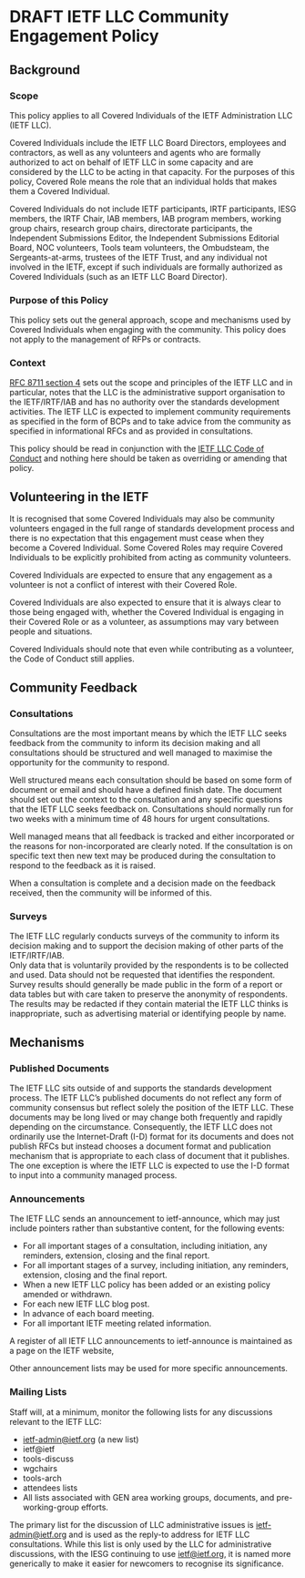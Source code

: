 # DRAFT IETF LLC Community Engagement Policy

## Background

### Scope

This policy applies to all Covered Individuals of the IETF Administration LLC (IETF LLC).

Covered Individuals include the IETF LLC Board Directors, employees and contractors, as well as any volunteers and agents who are formally authorized to act on behalf of IETF LLC in some capacity and are considered by the LLC to be acting in that capacity.  For the purposes of this policy, Covered Role means the role that an individual holds that makes them a Covered Individual.

Covered Individuals do not include IETF participants, IRTF participants, IESG members, the IRTF Chair, IAB members, IAB program members, working group chairs, research group chairs, directorate participants, the Independent Submissions Editor, the Independent Submissions Editorial Board, NOC volunteers, Tools team volunteers, the Ombudsteam, the Sergeants-at-arms, trustees of the IETF Trust, and any individual not involved in the IETF, except if such individuals are formally authorized as Covered Individuals (such as an IETF LLC Board Director).


### Purpose of this Policy

This policy sets out the general approach, scope and mechanisms used by Covered Individuals when engaging with the community.  This policy does not apply to the management of RFPs or contracts.

### Context

[RFC 8711 section 4](https://tools.ietf.org/html/rfc8711#section-4) sets out the scope and principles of the IETF LLC and in particular, notes that the LLC is the administrative support organisation to the IETF/IRTF/IAB and has no authority over the standards development activities.  The IETF LLC is expected to implement community requirements as specified in the form of BCPs and to take advice from the community as specified in informational RFCs and as provided in consultations.

This policy should be read in conjunction with the [IETF LLC Code of Conduct](https://ietf.org/about/administration/policies-procedures/code-of-conduct/) and nothing here should be taken as overriding or amending that policy.

## Volunteering in the IETF

It is recognised that some Covered Individuals may also be community volunteers engaged in the full range of standards development process and there is no expectation that this engagement must cease when they become a Covered Individual.  Some Covered Roles may require Covered Individuals to be explicitly prohibited from acting as community volunteers.

Covered Individuals are expected to ensure that any engagement as a volunteer is not a conflict of interest with their Covered Role.

Covered Individuals are also expected to ensure that it is always clear to those being engaged with, whether the Covered Individual is engaging in their Covered Role or as a volunteer, as assumptions may vary between people and situations.

Covered Individuals should note that even while contributing as a volunteer, the Code of Conduct still applies.


## Community Feedback

### Consultations

Consultations are the most important means by which the IETF LLC seeks feedback from the community to inform its decision making and all consultations should be structured and well managed to maximise the opportunity for the community to respond. 

Well structured means each consultation should be based on some form of document or email and should have a defined finish date.  The document should set out the context to the consultation and any specific questions that the IETF LLC seeks feedback on.  Consultations should normally run for two weeks with a minimum time of 48 hours for urgent consultations.  

Well managed means that all feedback is tracked and either incorporated or the reasons for non-incorporated are clearly noted.  If the consultation is on specific text then new text may be produced during the consultation to respond to the feedback as it is raised.

When a consultation is complete and a decision made on the feedback received, then the community will be informed of this.

### Surveys

The IETF LLC regularly conducts surveys of the community to inform its decision making and to support the decision making of other parts of the IETF/IRTF/IAB.  
Only data that is voluntarily provided by the respondents is to be collected and used.  Data should not be requested that identifies the respondent.
Survey results should generally be made public in the form of a report or data tables but with care taken to preserve the anonymity of respondents.  The results may be redacted if they contain material the IETF LLC thinks is inappropriate, such as advertising material or identifying people by name.

## Mechanisms

### Published Documents

The IETF LLC sits outside of and supports the standards development process. The IETF LLC’s published documents do not reflect any form of community consensus but reflect solely the position of the IETF LLC.  These documents may be long lived or may change both frequently and rapidly depending on the circumstance.  Consequently, the IETF LLC does not ordinarily use the Internet-Draft (I-D) format for its documents and does not publish RFCs but instead chooses a document format and publication mechanism that is appropriate to each class of document that it publishes. The one exception is where the IETF LLC is expected to use the I-D format to input into a community managed process. 

### Announcements

The IETF LLC sends an announcement to ietf-announce, which may just include pointers rather than substantive content, for the following events:
* For all important stages of a consultation, including  initiation, any reminders,  extension, closing and the final report.
* For all important stages of a survey, including  initiation, any reminders,  extension, closing and the final report.
* When a new IETF LLC policy has been added or an existing policy amended or withdrawn.
* For each new IETF LLC blog post.
* In advance of each board meeting.
* For all important IETF meeting related information.

A register of all IETF LLC announcements to ietf-announce is maintained as a page on the IETF website,

Other announcement lists may be used for more specific announcements.

### Mailing Lists

Staff will, at a minimum, monitor the following lists for any discussions relevant to the IETF LLC:
* ietf-admin@ietf.org (a new list)
* ietf@ietf
* tools-discuss
* wgchairs
* tools-arch
* attendees lists
* All lists associated with GEN area working groups, documents, and pre-working-group efforts.

The primary list for the discussion of LLC administrative issues is ietf-admin@ietf.org  and is used as the reply-to address for IETF LLC consultations.  While this list is only used by the LLC for administrative discussions, with the IESG continuing to use ietf@ietf.org, it is named more generically to make it easier for newcomers to recognise its significance.